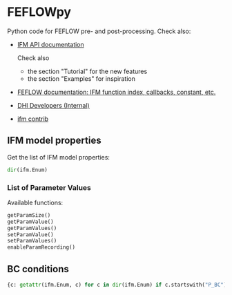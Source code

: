 # FEFLOWpy
Python code for FEFLOW pre- and post-processing. Check also:

- [IFM API documentation](https://dhi.github.io/ifm/)

    Check also 
    - the section "Tutorial" for the new features
    - the section "Examples" for inspiration
- [FEFLOW documentation: IFM function index, callbacks, constant, etc.](http://www.feflow.info/html/help74/feflow/13_Programming/IFM/API/appendix_b_index.html)
- [DHI Developers (Internal) ](https://dhi-developer-documentation.azurewebsites.net/engine_libraries/feflow/feflow_and_python/)
- [ifm contrib](https://github.com/DHI/ifm_contrib)

## IFM model properties

Get the list of IFM model properties:

```py
dir(ifm.Enum)
```

### List of Parameter Values

Available functions:

```py
getParamSize()
getParamValue()
getParamValues()
setParamValue()
setParamValues()
enableParamRecording()
```

## BC conditions
```py
{c: getattr(ifm.Enum, c) for c in dir(ifm.Enum) if c.startswith("P_BC")}
```

